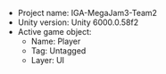 <!-- UNITY CODE ASSIST INSTRUCTIONS START -->
- Project name: IGA-MegaJam3-Team2
- Unity version: Unity 6000.0.58f2
- Active game object:
  - Name: Player
  - Tag: Untagged
  - Layer: UI
<!-- UNITY CODE ASSIST INSTRUCTIONS END -->